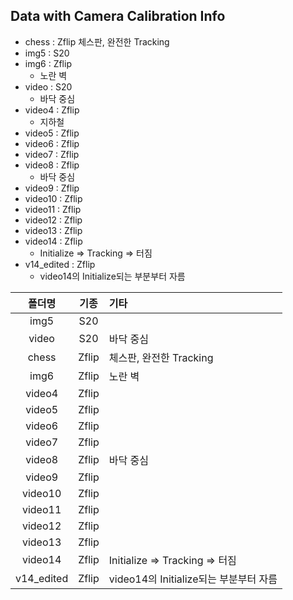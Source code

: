 Data with Camera Calibration Info
---------------------
- chess : Zflip
    체스판, 완전한 Tracking 
- img5 : S20
- img6 : Zflip 
    + 노란 벽
- video : S20  
    + 바닥 중심
- video4 : Zflip 
    + 지하철
- video5 : Zflip 
- video6 : Zflip 
- video7 : Zflip 
- video8 : Zflip 
    + 바닥 중심
- video9 : Zflip 
- video10 : Zflip 
- video11 : Zflip 
- video12 : Zflip 
- video13 : Zflip 
- video14 : Zflip 
    + Initialize => Tracking => 터짐
- v14_edited : Zflip 
    + video14의 Initialize되는 부분부터 자름


|폴더명|기종|기타|
|:---:|:---:|:---| 
|img5|S20||
|video|S20|바닥 중심|
|chess|Zflip|체스판, 완전한 Tracking|
|img6|Zflip|노란 벽|
|video4|Zflip||
|video5|Zflip||
|video6|Zflip||
|video7|Zflip||
|video8|Zflip|바닥 중심|
|video9|Zflip||
|video10|Zflip||
|video11|Zflip||
|video12|Zflip||
|video13|Zflip||
|video14|Zflip|Initialize => Tracking => 터짐|
|v14_edited|Zflip|video14의 Initialize되는 부분부터 자름|

